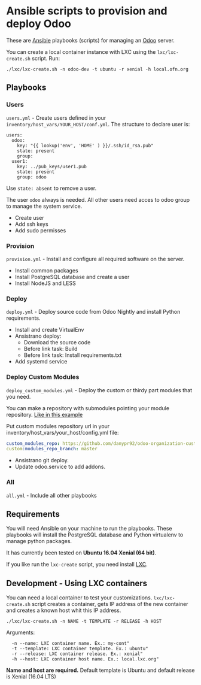 # Ansible scripts to provision and deploy Odoo

These are [Ansible](http://docs.ansible.com/ansible/) playbooks (scripts) for managing an [Odoo](https://github.com/odoo/odoo) server.

You can create a local container instance with LXC using the `lxc/lxc-create.sh` script.
Run:

`./lxc/lxc-create.sh -n odoo-dev -t ubuntu -r xenial -h local.ofn.org`

## Playbooks

### Users
`users.yml` - Create users defined in your `inventory/host_vars/YOUR_HOST/conf.yml`. The structure to declare user is:

```ỲAML
users:
  odoo:
    key: "{{ lookup('env', 'HOME' ) }}/.ssh/id_rsa.pub"
    state: present
    group:
  user1:
    key: ../pub_keys/user1.pub
    state: present
    group: odoo
```

Use `state: absent` to remove a user.

The user `odoo` always is needed. All other users need acces to odoo group to manage the system service.

- Create user
- Add ssh keys
- Add sudo permisses

### Provision
`provision.yml` - Install and configure all required software on the server.

- Install common packages
- Install PostgreSQL database and create a user
- Install NodeJS and LESS

### Deploy
`deploy.yml` - Deploy source code from Odoo Nightly and install Python requirements.

- Install and create VirtualEnv
- Ansistrano deploy:
  - Download the source code
  - Before link task: Build
  - Before link task: Install requirements.txt
- Add systemd service

### Deploy Custom Modules
`deploy_custom_modules.yml` - Deploy the custom or thirdy part modules that you need.

You can make a repository with submodules pointing your module repository. [Like in this example](https://github.com/danypr92/odoo-organization-custom-modules)

Put custom modules repository url in your inventory/host_vars/your_host/config.yml file:

```YAML
custom_modules_repo: https://github.com/danypr92/odoo-organization-custom-modules.git
custom:modules_repo_branch: master
```

- Ansistrano git deploy.
- Update odoo.service to add addons.

### All
`all.yml` - Include all other playbooks
## Requirements

You will need Ansible on your machine to run the playbooks.
These playbooks will install the PostgreSQL database and Python virtualenv to manage python packages. 

It has currently been tested on **Ubuntu 16.04 Xenial (64 bit)**.

If you like run the `lxc-create` script, you need install [LXC](https://linuxcontainers.org/).

## Development - Using LXC containers

You can need a local container to test your customizations.
`lxc/lxc-create.sh` script creates a container, gets IP address of the new container and creates a known host whit this IP address.

`./lxc/lxc-create.sh -n NAME -t TEMPLATE -r RELEASE -h HOST`

Arguments:

```
  -n --name: LXC container name. Ex.: my-cont"
  -t --template: LXC container template. Ex.: ubuntu"
  -r --release: LXC container release. Ex.: xenial"
  -h --host: LXC container host name. Ex.: local.lxc.org"
```


**Name and host are required.** Default template is Ubuntu and default release is Xenial (16.04 LTS)

